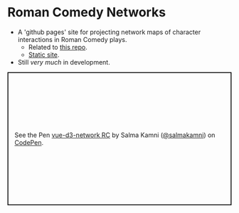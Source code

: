 # Roman Comedy Networks

* A 'github pages' site for projecting network maps of character interactions in Roman Comedy
  plays.
    - Related to [this repo](https://github.com/ancient-drama-SNA/Roman_Comedy-SNA).
    - [Static site](https://ancient-drama-sna.github.io/Roman_comedy_networks/).
* Still *very much* in development.

<p class="codepen" data-height="300" data-default-tab="html,result" data-slug-hash="QWvzXQW" data-user="salmakamni" style="height: 300px; box-sizing: border-box; display: flex; align-items: center; justify-content: center; border: 2px solid; margin: 1em 0; padding: 1em;">
  <span>See the Pen <a href="https://codepen.io/salmakamni/pen/QWvzXQW">
  vue-d3-network RC</a> by Salma Kamni (<a href="https://codepen.io/salmakamni">@salmakamni</a>)
  on <a href="https://codepen.io">CodePen</a>.</span>
</p>
<script async src="https://cpwebassets.codepen.io/assets/embed/ei.js"></script>
